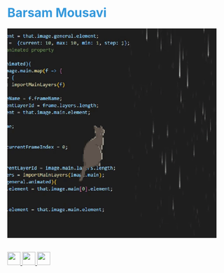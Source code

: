<h1 align="left">
  <span style="color: #3498db;">Barsam Mousavi</span>
</h1>

![codecat](https://raw.githubusercontent.com/barsamm/codecat/refs/heads/main/-%20Find%20%26%20Share%20on%20GIPHY.gif)

##
<a href="https://t.me/[yourusername](https://t.me/bariiiiiiiii)">
    <img src="https://upload.wikimedia.org/wikipedia/commons/8/82/Telegram_logo.svg" width="30" height="30" />
</a>

<a href="mailto:barsam.mousavi84@gmail.com">
    <img src="https://upload.wikimedia.org/wikipedia/commons/4/4e/Gmail_Icon.png" width="30" height="30" />
</a>

<a href="https://www.instagram.com/_bariiiiiii/">
    <img src="https://upload.wikimedia.org/wikipedia/commons/a/a5/Instagram_icon.png" width="30" height="30" />
</a>

